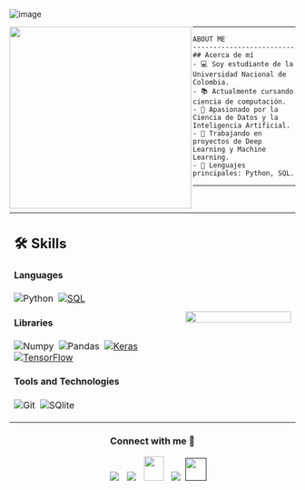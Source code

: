 ![image](https://github.com/JeroHoyos/JeroHoyos/assets/155777450/20cc6b38-3d05-4acf-877b-357a36e3f3a0)





<img align="left" src="https://i.pinimg.com/564x/13/2a/95/132a95e6ec67a67dda3c60f8bcb9d688.jpg"  width="320" />

<hr>

```
ABOUT ME
-------------------------
## Acerca de mí
- 💻 Soy estudiante de la Universidad Nacional de Colombia.
- 📚 Actualmente cursando ciencia de computación.
- 🌱 Apasionado por la Ciencia de Datos y la Inteligencia Artificial.
- 🔭 Trabajando en proyectos de Deep Learning y Machine Learning.
- 🌟 Lenguajes principales: Python, SQL.

```
<hr>


</br>


<table width="100%" >

 <tr>
    <td width="60%">
     
## 🛠️ Skills

#### Languages

![Python](https://img.shields.io/badge/-Python-05122A?style=flat&logo=python)&nbsp;
    <a href="https://github.com/search?q=user%3ADenverCoder1+is%3Arepo+language%3Asql"><img alt="SQL" src="https://img.shields.io/badge/SQL%20-%23025E8C.svg?logo=amazon-dynamodb&logoColor=white"></a>

#### Libraries

![Numpy](https://img.shields.io/badge/Numpy-777BB4?style=flat&logo=numpy&logoColor=white)&nbsp;
![Pandas](https://img.shields.io/badge/Pandas-2C2D72?style=flat&logo=pandas&logoColor=white)&nbsp;
    <a href="#"><img alt="Keras" src="https://img.shields.io/badge/Keras%20-%23D00000.svg?logo=Keras&logoColor=white"></a>
    <a href="#"><img alt="TensorFlow" src="https://img.shields.io/badge/TensorFlow%20-%23FF6F00.svg?logo=TensorFlow&logoColor=white"></a>
  
#### Tools and Technologies

![Git](https://img.shields.io/badge/-Git-05122A?style=flat&logo=git)&nbsp;
![SQlite](https://img.shields.io/badge/-SQlite-05122A?style=flat&logo=sqlite&logoColor=A8B9CC)&nbsp;

</td>
    <td>

<p align="center">
  <img width="100%" src="https://i.pinimg.com/564x/89/0a/f1/890af13ff59d11582bc699b940d386b2.jpg" />
  </td>
 </tr>
</table>

<h3 align="center" >Connect with me 🤝 </h3>

<p align="center">

 <div align="center"  class="icons-social" style="margin-left: 10px;">
        <a   target="_blank" href="https://www.linkedin.com/in/">
			<img src="https://img.icons8.com/doodle/40/000000/linkedin--v2.png" style="margin-left: 10px;" ></a>
        <a style="margin-left: 10px;" target="_blank" href="">
		<img src="https://img.icons8.com/doodle/40/000000/github--v1.png"></a>
           <a style="margin-left: 10px;" target="_blank" href="https://">
		<img src="https://img.icons8.com/doodle/2x/gmail-new.png" style=" width:35px; height:43px;"></a>
		<a style="margin-left: 10px;" target="_blank" href="">
				<img src="https://img.icons8.com/external-tal-revivo-color-tal-revivo/40/000000/external-stack-overflow-is-a-question-and-answer-site-for-professional-logo-color-tal-revivo.png"></a>
		<a style="margin-left: 5px;" target="_blank" href="">
					<img src="https://img.icons8.com/ultraviolet/2x/resume.png" style=" width:37px; height:40px;"></a>
      </div>

</p>

